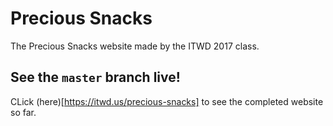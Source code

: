 # Precious Snacks
The Precious Snacks website made by the ITWD 2017 class.
## See the `master` branch live!
CLick (here)[https://itwd.us/precious-snacks] to see the completed website so far.
